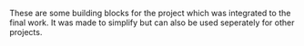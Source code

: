 These are some building blocks for the project which was integrated to the final work.
It was made to simplify but can also be used seperately for other projects.